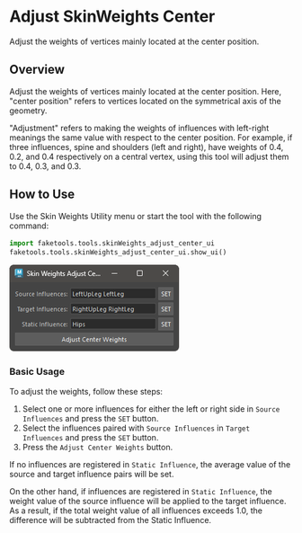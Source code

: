# Adjust SkinWeights Center

Adjust the weights of vertices mainly located at the center position.

## Overview

Adjust the weights of vertices mainly located at the center position. Here, "center position" refers to vertices located on the symmetrical axis of the geometry.

"Adjustment" refers to making the weights of influences with left-right meanings the same value with respect to the center position. For example, if three influences, spine and shoulders (left and right), have weights of 0.4, 0.2, and 0.4 respectively on a central vertex, using this tool will adjust them to 0.4, 0.3, and 0.3.

## How to Use

Use the Skin Weights Utility menu or start the tool with the following command:

```python
import faketools.tools.skinWeights_adjust_center_ui
faketools.tools.skinWeights_adjust_center_ui.show_ui()
```

![image001](images/skinWeights_adjust_center/image001.png)

### Basic Usage

To adjust the weights, follow these steps:

1. Select one or more influences for either the left or right side in `Source Influences` and press the `SET` button.
2. Select the influences paired with `Source Influences` in `Target Influences` and press the `SET` button.
3. Press the `Adjust Center Weights` button.

If no influences are registered in `Static Influence`, the average value of the source and target influence pairs will be set.

On the other hand, if influences are registered in `Static Influence`, the weight value of the source influence will be applied to the target influence. As a result, if the total weight value of all influences exceeds 1.0, the difference will be subtracted from the Static Influence.
